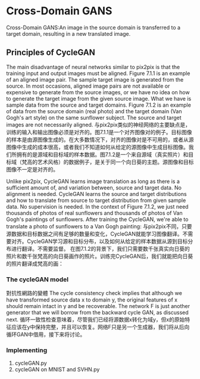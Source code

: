 # Cross-Domain GANS 

Cross-Domain GANS:An image in the source domain is transferred to a target domain, resulting in a new translated image.

## Principles of CycleGAN
The main disadvantage of neural networks similar to pix2pix is that the training input and output images must be aligned. Figure 7.1.1 is an example of an aligned image pair. The sample target image is generated from the source. In most occasions, aligned image pairs are not available or expensive to generate from the source images, or we have no idea on how to generate the target image from the given source image. What we have is sample data from the source and target domains. Figure 7.1.2 is an example of data from the source domain (real photo) and the target domain (Van Gogh's art style) on the same sunflower subject. The source and target images are not necessarily aligned.
与pix2pix类似的神经网络的主要缺点是，训练的输入和输出图像必须是对齐的。图7.1.1是一个对齐图像对的例子。目标图像的样本是由源图像生成的。在大多数情况下，对齐的图像对是不可用的，或者从源图像中生成的成本很高，或者我们不知道如何从给定的源图像中生成目标图像。我们所拥有的是源域和目标域的样本数据。图7.1.2是一个来自源域（真实照片）和目标域（梵高的艺术风格）的数据例子，是关于同一个向日葵的主题。源图像和目标图像不一定是对齐的。

Unlike pix2pix, CycleGAN learns image translation as long as there is a sufficient amount of, and variation between, source and target data. No alignment is needed. CycleGAN learns the source and target distributions and how to translate from source to target distribution from given sample data. No supervision is needed.
In the context of Figure 7.1.2, we just need thousands of photos of real sunflowers and thousands of photos of Van Gogh's paintings of sunflowers. After training the CycleGAN, we're able to translate a photo of sunflowers to a Van Gogh painting:
与pix2pix不同，只要源数据和目标数据之间有足够的数量和变化，CycleGAN就能学习图像翻译。不需要对齐。CycleGAN学习源和目标分布，以及如何从给定的样本数据从源到目标分布进行翻译。不需要监督。
在图7.1.2的背景下，我们只需要数千张真实向日葵的照片和数千张梵高的向日葵画作的照片。训练完CycleGAN后，我们就能把向日葵的照片翻译成梵高的画：


### The cycleGAN model 
對抗性網路的變體
The cycle consistency check implies that although we have transformed source data x to domain y, the original features of x should remain intact in y and be recoverable. The network F is just another generator that we will borrow from the backward cycle GAN, as discussed next.
循环一致性检查意味着，尽管我们已经将源数据x转化为域y，但x的原始特征应该在y中保持完整，并且可以恢复。网络F只是另一个生成器，我们将从后向循环GAN中借用，接下来将讨论。
### Implementing
1. cycleGAN.py 
2. cycleGAN on MNIST and SVHN.py
